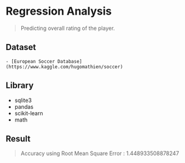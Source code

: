 # Regression Analysis
  > Predicting overall rating of the player.
  
  ## Dataset
    - [European Soccer Database](https://www.kaggle.com/hugomathien/soccer)
  ## Library
  - sqlite3
  - pandas
  - scikit-learn
  - math
  ## Result
  > Accuracy using Root Mean Square Error : 1.448933508878247

